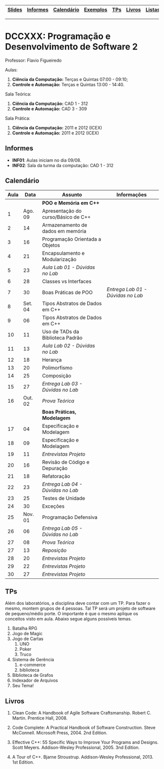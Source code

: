 | [Slides] | [Informes] | [Calendário] | [Exemplos] | [TPs] | [Livros] | [Listas] |
|----------|------------|--------------|------------|-------|----------|----------|
- - -

# DCCXXX: Programação e Desenvolvimento de Software 2

Professor: Flavio Figueiredo

Aulas:
  1. **Ciência da Computação:** Terças e Quintas 07:00 - 09:10;
  1. **Controle e Automação:**  Terças e Quintas 13:00 - 14:40.

Sala Teórica:
  1. **Ciência da Computação:** CAD 1 - 312
  1. **Controle e Automação:** CAD 3 - 309
  
Sala Prática:
  1. **Ciência da Computação:** 2011 e 2012 (ICEX)
  1. **Controle e Automação:** 2011 e 2012 (ICEX)

## Informes

* **INF01**: Aulas iniciam no dia 09/08.
* **INF02**: Sala da turma da computação: CAD 1 - 312

## Calendário

| Aula | Data  | **Assunto**                           | Informações  |
|------|----|------------------------------------------|--------------|
|      |         | **POO e Memória em C++**            |              | 
| 1    | Ago. 09 | Apresentação do curso/Básico de C++ |              |
| 2    | 14 | Armazenamento de dados em memória        |              |
| 3    | 16 | Programação Orientada a Objetos          |              |
| 4    | 21 | Encapsulamento e Modularização           |              |
| 5    | 23 | *Aula Lab 01 - Dúvidas no Lab*           |              |
| 6    | 28 | Classes vs Interfaces                    |              |
| 7    | 30 | Boas Práticas de POO                     |*Entrega Lab 01 - Dúvidas no Lab*              |
| 8    | Set. 04 | Tipos Abstratos de Dados em C++     |              |
| 9    | 06 | Tipos Abstratos de Dados em C++          |              |
| 10   | 11 | Uso de TADs da Biblioteca Padrão         |              |
| 11   | 13 | *Aula Lab 02 - Dúvidas no Lab*           |              |
| 12   | 18 | Herança                                  |              |
| 13   | 20 | Polimorfismo                             |              |
| 14   | 25 | Composição                               |              |
| 15   | 27 | *Entrega Lab 03 - Dúvidas no Lab*        |              |
| 16   | Out. 02 | *Prova Teórica*                     |              |
|      |         | **Boas Práticas, Modelagem**        |              | 
| 17   | 04 | Especificação e Modelagem                |              |
| 18   | 09 | Especificação e Modelagem                |              |
| 19   | 11 | *Entrevistas Projeto*                    |              |
| 20   | 16 | Revisão de Código e Depuração            |              |
| 21   | 18 | Refatoração                              |              |
| 22   | 23 | *Entrega Lab 04 - Dúvidas no Lab*        |              |
| 23   | 25 | Testes de Unidade                        |              |
| 24   | 30 | Exceções                                 |              |
| 25   | Nov. 01 | Programação Defensiva               |              |
| 26   | 06 | *Entrega Lab 05 - Dúvidas no Lab*        |              |
| 27   | 08 | *Prova Teórica*                          |              |
| 27   | 13 | *Reposição*                              |              |
| 28   | 20 | *Entrevistas Projeto*                    |              |
| 29   | 22 | *Entrevistas Projeto*                    |              |
| 30   | 27 | *Entrevistas Projeto*                    |              |

## TPs

Além dos laboratórios, a disciplina deve contar com um TP. Para fazer o
mesmo, montem grupos de 4 pessoas. Tal TP será um projeto de software
de pequeno/médio porte. O importante é que o mesmo aplique os conceitos
visto em aula. Abaixo segue alguns possíveis temas.

  1. Batalha RPG
  1. Jogo de Magic
  1. Jogo de Cartas
     1. UNO
     1. Poker
     1. Truco
  1. Sistema de Gerência
     1. e-commerce
     1. biblioteca
  1. Biblioteca de Grafos
  1. Indexador de Arquivos
  1. Seu Tema!

## Livros

1. Clean Code: A Handbook of Agile Software Craftsmanship.
   Robert C. Martin.
   Prentice Hall, 2008. 

1. Code Complete: A Practical Handbook of Software Construction.
   Steve McConnell.
   Microsoft Press, 2004. 2nd Edition.

1. Effective C++: 55 Specific Ways to Improve Your Programs and Designs.
   Scott Meyers.
   Addison-Wesley Professional, 2005. 3nd Edition.

1. A Tour of C++.
   Bjarne Stroustrup.
   Addison-Wesley Professional, 2013. 1st Edition.


[Slides]: https://drive.google.com/drive/folders/12AeGYRaQ0__plj503WBZSlYxJSNeIhcs?usp=sharing
[Calendário]: #calendário
[Informes]: #informes
[TPs]: #tps
[Bibliografia]: #bibliografia
[Listas]: 404
[Livros]: #livros
[Exemplos]: ./exemplos
